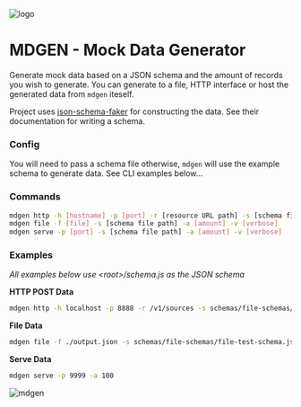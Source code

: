 ![logo](https://user-images.githubusercontent.com/2514697/47020644-ae5edd00-d10e-11e8-959b-05fbb4f0aba9.png)

# MDGEN - Mock Data Generator

Generate mock data based on a JSON schema and the amount of records you wish to generate.  You can generate to a file, HTTP interface or host the generated data from `mdgen` iteself.

Project uses [json-schema-faker](https://github.com/json-schema-faker/json-schema-faker) for constructing the data. See their documentation for writing a schema.

### Config
You will need to pass a schema file otherwise, `mdgen` will use the example schema to generate data.
See CLI examples below...

### Commands
```bash
mdgen http -h [hostname] -p [port] -r [resource URL path] -s [schema file path] -a [amount] -v [verbose]
mdgen file -f [file] -s [schema file path] -a [amount] -v [verbose]
mdgen serve -p [port] -s [schema file path] -a [amount] -v [verbose]
```

### Examples
_All examples below use \<root\>/schema.js as the JSON schema_

**HTTP POST Data**
```bash
mdgen http -h localhost -p 8888 -r /v1/sources -s schemas/file-schemas/file-test-schema.json -a 10 -v true
```

**File Data**
```bash
mdgen file -f ./output.json -s schemas/file-schemas/file-test-schema.json -a 100 -v
```

**Serve Data**
```bash
mdgen serve -p 9999 -a 100
```

![mdgen](https://user-images.githubusercontent.com/2514697/41861872-3f79854e-7857-11e8-8716-84301c26dd16.gif)
